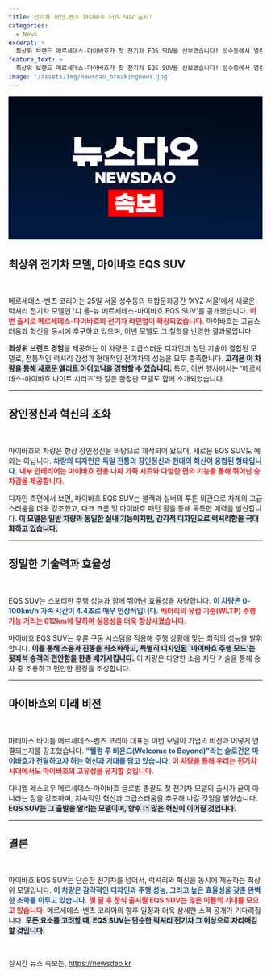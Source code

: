 ```yaml
---
title: 전기차 혁신…벤츠 마이바흐 EQS SUV 출시!
categories:
  - News
excerpt: >
  최상위 브랜드 메르세데스-마이바흐가 첫 전기차 EQS SUV를 선보였습니다! 성수동에서 열린 럭셔리 나이트 시리즈 모델의 비밀과 매력을 파헤쳐 보세요.
feature_text: >
  최상위 브랜드 메르세데스-마이바흐가 첫 전기차 EQS SUV를 선보였습니다! 성수동에서 열린 럭셔리 나이트 시리즈 모델의 비밀과 매력을 파헤쳐 보세요.
image: '/assets/img/newsdao_breakingnews.jpg'
---
```


<p><img src="/assets/img/newsdao_breakingnews.jpg" alt="flaretime 속보" /></p>

<h2 data-ke-size="size26">최상위 전기차 모델, 마이바흐 EQS SUV</h2>

<p data-ke-size="size16">&nbsp;</p>

<p>메르세데스-벤츠 코리아는 25일 서울 성수동의 복합문화공간 ‘XYZ 서울’에서 새로운 럭셔리 전기차 모델인 '디 올-뉴 메르세데스-마이바흐 EQS SUV'를 공개했습니다. <b><span style="color: #ee2323;">이번 출시로 메르세데스-마이바흐의 전기차 라인업이 확장되었습니다.</span></b> 마이바흐는 고급스러움과 혁신을 동시에 추구하고 있으며, 이번 모델도 그 철학을 반영한 결과물입니다. </p>

<p><strong><b>최상위 브랜드 경험</b></strong>을 제공하는 이 차량은 고급스러운 디자인과 첨단 기술이 결합된 모델로, 전통적인 럭셔리 감성과 현대적인 전기차의 성능을 모두 충족합니다. <b><span style="background-color: #21538527;">고객은 이 차량을 통해 새로운 엘리트 아이코닉을 경험할 수 있습니다.</span></b> 특히, 이번 행사에서는 '메르세데스-마이바흐 나이트 시리즈'와 같은 한정판 모델도 함께 소개되었습니다. </p>

<hr>

<h2 data-ke-size="size26">장인정신과 혁신의 조화</h2>

<p data-ke-size="size16">&nbsp;</p>

<p>마이바흐의 차량은 항상 장인정신을 바탕으로 제작되어 왔으며, 새로운 EQS SUV도 예외는 아닙니다. <b><span style="color: #1a5490;">차량의 디자인은 독일 전통의 장인정신과 현대의 혁신이 융합된 형태입니다.</span></b> <b><span style="color: #ee2323;">내부 인테리어는 마이바흐 전용 나파 가죽 시트와 다양한 편의 기능을 통해 뛰어난 승차감을 제공합니다.</span></b> </p>

<p>디자인 측면에서 보면, 마이바흐 EQS SUV는 블랙과 실버의 투톤 외관으로 차체의 고급스러움을 더욱 강조했고, 다크 크롬 및 마이바흐 패턴 휠을 통해 독특한 매력을 발산합니다. <b><span style="background-color: #21538527;">이 모델은 일반 차량과 동일한 실내 기능이지만, 감각적 디자인으로 럭셔리함을 극대화하고 있습니다.</span></b></p>

<hr>

<h2 data-ke-size="size26">정밀한 기술력과 효율성</h2>

<p data-ke-size="size16">&nbsp;</p>

<p>EQS SUV는 스포티한 주행 성능과 함께 뛰어난 효율성을 자랑합니다. <b><span style="color: #1a5490;">이 차량은 0-100km/h 가속 시간이 4.4초로 매우 인상적입니다.</span></b> <b><span style="color: #ee2323;">배터리의 유럽 기준(WLTP) 주행 가능 거리는 612km에 달하여 실용성을 더욱 향상시켰습니다.</span></b> </p>

<p>마이바흐 EQS SUV는 후륜 구동 시스템을 적용해 주행 상황에 맞는 최적의 성능을 발휘합니다. <b><span style="background-color: #21538527;">이를 통해 소음과 진동을 최소화하고, 특별히 디자인된 '마이바흐 주행 모드'는 뒷좌석 승객의 편안함을 한층 배가시킵니다.</span></b> 이 차량은 다양한 소음 차단 기술을 통해 승차 중 조용하고 편안한 환경을 조성합니다.</p>

<hr>

<h2 data-ke-size="size26">마이바흐의 미래 비전</h2>

<p data-ke-size="size16">&nbsp;</p>

<p>마티아스 바이틀 메르세데스-벤츠 코리아 대표는 이번 모델이 기업의 비전과 어떻게 연결되는지를 강조했습니다. <b><span style="color: #1a5490;">"웰컴 투 비욘드(Welcome to Beyond)"라는 슬로건은 마이바흐가 전달하고자 하는 혁신과 기대를 담고 있습니다.</span></b> <b><span style="color: #ee2323;">이 차량을 통해 우리는 전기차 시대에서도 마이바흐의 고유성을 유지할 것입니다.</span></b> </p>

<p>다니엘 레스코우 메르세데스-마이바흐 글로벌 총괄도 첫 전기차 모델의 출시가 끝이 아니라는 점을 강조하며, 지속적인 혁신과 고급스러움을 추구해 나갈 것임을 밝혔습니다. <b><span style="background-color: #21538527;">EQS SUV는 그 출발을 알리는 모델이며, 향후 더 많은 혁신이 이어질 것입니다.</span></b></p>

<hr>

<h2 data-ke-size="size26">결론</h2>

<p data-ke-size="size16">&nbsp;</p>

<p>마이바흐 EQS SUV는 단순한 전기차를 넘어서, 럭셔리와 혁신을 동시에 제공하는 최상위 모델입니다. <b><span style="color: #1a5490;">이 차량은 감각적인 디자인과 주행 성능, 그리고 높은 효율성을 갖춘 완벽한 조화를 이루고 있습니다.</span></b> <b><span style="color: #ee2323;">몇 달 후 정식 출시될 EQS SUV는 많은 이들의 기대를 모으고 있습니다.</span></b> 메르세데스-벤츠 코리아의 향후 일정과 더욱 상세한 스펙 공개가 기다려집니다. <b><span style="background-color: #21538527;">모든 요소를 고려할 때, EQS SUV는 단순한 럭셔리 전기차 그 이상으로 자리매김할 것입니다.</span></b></p>

<p data-ke-size="size16">&nbsp;</p>
실시간 뉴스 속보는, <a href="https://newsdao.kr" rel="dofollow">https://newsdao.kr</a>


